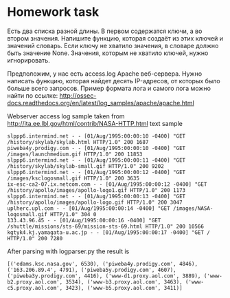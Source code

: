 # Homework task

Есть два списка разной длины. В первом содержатся ключи, а во втором значения. Напишите функцию, которая создаёт из этих ключей и значений словарь. Если ключу не хватило значения, в словаре должно быть значение None. Значения, которым не хватило ключей, нужно игнорировать.  

Предположим, у нас есть access.log Apache веб-сервера. Нужно написать функцию, которая найдет десять IP-адресов, от которых было больше всего запросов. Пример формата лога и самого лога можно найти по ссылке: http://ossec-docs.readthedocs.org/en/latest/log_samples/apache/apache.html

Webserver access log sample taken from http://ita.ee.lbl.gov/html/contrib/NASA-HTTP.html
text sample
```
slppp6.intermind.net - - [01/Aug/1995:00:00:10 -0400] "GET /history/skylab/skylab.html HTTP/1.0" 200 1687
piweba4y.prodigy.com - - [01/Aug/1995:00:00:10 -0400] "GET /images/launchmedium.gif HTTP/1.0" 200 11853
slppp6.intermind.net - - [01/Aug/1995:00:00:11 -0400] "GET /history/skylab/skylab-small.gif HTTP/1.0" 200 9202
slppp6.intermind.net - - [01/Aug/1995:00:00:12 -0400] "GET /images/ksclogosmall.gif HTTP/1.0" 200 3635
ix-esc-ca2-07.ix.netcom.com - - [01/Aug/1995:00:00:12 -0400] "GET /history/apollo/images/apollo-logo1.gif HTTP/1.0" 200 1173
slppp6.intermind.net - - [01/Aug/1995:00:00:13 -0400] "GET /history/apollo/images/apollo-logo.gif HTTP/1.0" 200 3047
uplherc.upl.com - - [01/Aug/1995:00:00:14 -0400] "GET /images/NASA-logosmall.gif HTTP/1.0" 304 0
133.43.96.45 - - [01/Aug/1995:00:00:16 -0400] "GET /shuttle/missions/sts-69/mission-sts-69.html HTTP/1.0" 200 10566
kgtyk4.kj.yamagata-u.ac.jp - - [01/Aug/1995:00:00:17 -0400] "GET / HTTP/1.0" 200 7280
```

After parsing with logparser.py the result is
```
[('edams.ksc.nasa.gov', 6530), ('piweba4y.prodigy.com', 4846), ('163.206.89.4', 4791), ('piweba5y.prodigy.com', 4607), ('piweba3y.prodigy.com', 4416), ('www-d1.proxy.aol.com', 3889), ('www-b2.proxy.aol.com', 3534), ('www-b3.proxy.aol.com', 3463), ('www-c5.proxy.aol.com', 3423), ('www-b5.proxy.aol.com', 3411)]
```

